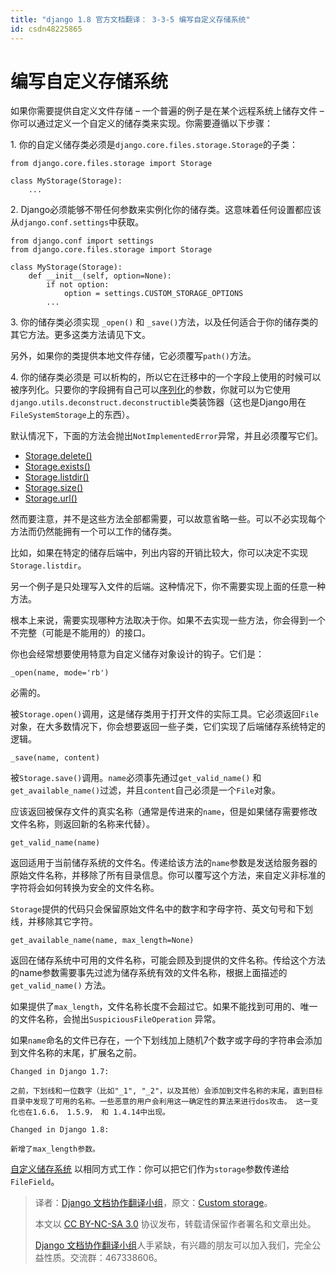 ```yaml
---
title: "django 1.8 官方文档翻译： 3-3-5 编写自定义存储系统"
id: csdn48225865
---
```


# 编写自定义存储系统

如果你需要提供自定义文件存储 – 一个普遍的例子是在某个远程系统上储存文件 – 你可以通过定义一个自定义的储存类来实现。你需要遵循以下步骤：

1\. 你的自定义储存类必须是`django.core.files.storage.Storage`的子类：

```
from django.core.files.storage import Storage

class MyStorage(Storage):
    ...
```

2\. Django必须能够不带任何参数来实例化你的储存类。这意味着任何设置都应该从`django.conf.settings`中获取。

```
from django.conf import settings
from django.core.files.storage import Storage

class MyStorage(Storage):
    def __init__(self, option=None):
        if not option:
            option = settings.CUSTOM_STORAGE_OPTIONS
        ...
```

3\. 你的储存类必须实现 `_open()` 和 `_save()`方法，以及任何适合于你的储存类的其它方法。更多这类方法请见下文。

另外，如果你的类提供本地文件存储，它必须覆写`path()`方法。

4\. 你的储存类必须是 可以析构的，所以它在迁移中的一个字段上使用的时候可以被序列化。只要你的字段拥有自己可以[序列化](http://python.usyiyi.cn/django/topics/migrations.html#migration-serializing)的参数，你就可以为它使用`django.utils.deconstruct.deconstructible`类装饰器（这也是Django用在`FileSystemStorage`上的东西）。

默认情况下，下面的方法会抛出`NotImplementedError`异常，并且必须覆写它们。

*   [Storage.delete()](http://python.usyiyi.cn/django/ref/files/storage.html#django.core.files.storage.Storage.delete)
*   [Storage.exists()](http://python.usyiyi.cn/django/ref/files/storage.html#django.core.files.storage.Storage.exists)
*   [Storage.listdir()](http://python.usyiyi.cn/django/ref/files/storage.html#django.core.files.storage.Storage.listdir)
*   [Storage.size()](http://python.usyiyi.cn/django/ref/files/storage.html#django.core.files.storage.Storage.size)
*   [Storage.url()](http://python.usyiyi.cn/django/ref/files/storage.html#django.core.files.storage.Storage.url)

然而要注意，并不是这些方法全部都需要，可以故意省略一些。可以不必实现每个方法而仍然能拥有一个可以工作的储存类。

比如，如果在特定的储存后端中，列出内容的开销比较大，你可以决定不实现`Storage.listdir`。

另一个例子是只处理写入文件的后端。这种情况下，你不需要实现上面的任意一种方法。

根本上来说，需要实现哪种方法取决于你。如果不去实现一些方法，你会得到一个不完整（可能是不能用的）的接口。

你也会经常想要使用特意为自定义储存对象设计的钩子。它们是：

`_open(name, mode='rb')`

必需的。

被`Storage.open()`调用，这是储存类用于打开文件的实际工具。它必须返回`File`对象，在大多数情况下，你会想要返回一些子类，它们实现了后端储存系统特定的逻辑。

`_save(name, content)`

被`Storage.save()`调用。`name`必须事先通过`get_valid_name()` 和 `get_available_name()`过滤，并且`content`自己必须是一个`File`对象。

应该返回被保存文件的真实名称（通常是传进来的`name`，但是如果储存需要修改文件名称，则返回新的名称来代替）。

`get_valid_name(name)`

返回适用于当前储存系统的文件名。传递给该方法的`name`参数是发送给服务器的原始文件名称，并移除了所有目录信息。你可以覆写这个方法，来自定义非标准的字符将会如何转换为安全的文件名称。

`Storage`提供的代码只会保留原始文件名中的数字和字母字符、英文句号和下划线，并移除其它字符。

`get_available_name(name, max_length=None)`

返回在储存系统中可用的文件名称，可能会顾及到提供的文件名称。传给这个方法的name参数需要事先过滤为储存系统有效的文件名称，根据上面描述的`get_valid_name()` 方法。

如果提供了`max_length`，文件名称长度不会超过它。如果不能找到可用的、唯一的文件名称，会抛出`SuspiciousFileOperation` 异常。

如果`name`命名的文件已存在，一个下划线加上随机7个数字或字母的字符串会添加到文件名称的末尾，扩展名之前。

```
Changed in Django 1.7:

之前，下划线和一位数字（比如"_1", "_2"，以及其他）会添加到文件名称的末尾，直到目标目录中发现了可用的名称。一些恶意的用户会利用这一确定性的算法来进行dos攻击。 这一变化也在1.6.6， 1.5.9， 和 1.4.14中出现。
```

```
Changed in Django 1.8:

新增了max_length参数。
```

[自定义储存系统](http://python.usyiyi.cn/django/howto/custom-file-storage.html) 以相同方式工作：你可以把它们作为`storage`参数传递给`FileField`。

> 译者：[Django 文档协作翻译小组](http://python.usyiyi.cn/django/index.html)，原文：[Custom storage](https://docs.djangoproject.com/en/1.8/howto/custom-file-storage/)。
> 
> 本文以 [CC BY-NC-SA 3.0](http://creativecommons.org/licenses/by-nc-sa/3.0/cn/) 协议发布，转载请保留作者署名和文章出处。
> 
> [Django 文档协作翻译小组](http://python.usyiyi.cn/django/index.html)人手紧缺，有兴趣的朋友可以加入我们，完全公益性质。交流群：467338606。